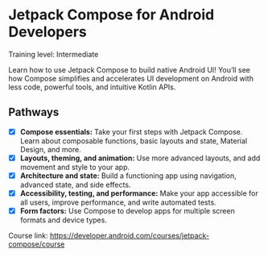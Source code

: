 # Jetpack Compose for Android Developers

Training level: Intermediate

Learn how to use Jetpack Compose to build native Android UI! You’ll see how Compose simplifies and accelerates UI development on Android with less code, powerful tools, and intuitive Kotlin APIs.

## Pathways

-  [x] **Compose essentials:** Take your first steps with Jetpack Compose. Learn about composable functions, basic layouts and state, Material Design, and more.
-  [x] **Layouts, theming, and animation:** Use more advanced layouts, and add movement and style to your app.
-  [x] **Architecture and state:** Build a functioning app using navigation, advanced state, and side effects.
-  [x] **Accessibility, testing, and performance:** Make your app accessible for all users, improve performance, and write automated tests.
-  [x] **Form factors:** Use Compose to develop apps for multiple screen formats and device types.

Course link: https://developer.android.com/courses/jetpack-compose/course
